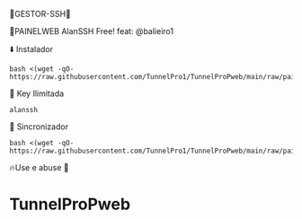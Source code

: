 🔰GESTOR-SSH🔰

🔹️PAINELWEB AlanSSH Free!
      feat: @balieiro1


⬇️ Instalador
```
bash <(wget -qO- https://raw.githubusercontent.com/TunnelPro1/TunnelProPweb/main/raw/painel/install/ubuinst.sh)
```

🔑 Key Ilimitada
```
alanssh
```

🔄 Sincronizador
```
bash <(wget -qO- https://raw.githubusercontent.com/TunnelPro1/TunnelProPweb/main/raw/painel/sync/sincpainel.sh)
```

🔥Use e abuse 🍷
# TunnelProPweb
